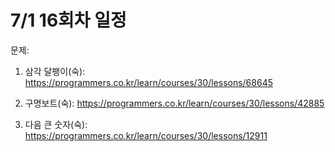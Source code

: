 # 7/1 16회차 일정

문제:

1. 삼각 달팽이(숙):
https://programmers.co.kr/learn/courses/30/lessons/68645

2. 구명보트(숙):
https://programmers.co.kr/learn/courses/30/lessons/42885

3. 다음 큰 숫자(숙):
https://programmers.co.kr/learn/courses/30/lessons/12911
